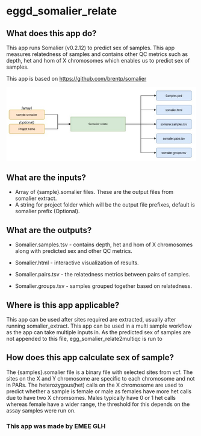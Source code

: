 # eggd_somalier_relate

## What does this app do?
This app runs Somalier (v0.2.12) to predict sex of samples. This app measures relatedness of samples and contains other QC metrics such as depth, het and hom of X chromosomes which enables us to predict sex of samples.

This app is based on https://github.com/brentp/somalier

![Image of workflow](https://github.com/eastgenomics/eggd_somalier_relate/blob/filter_filename/somalier_relate_workflow.jpg)

## What are the inputs?
* Array of {sample}.somalier files. These are the output files from somalier extract.
* A string for project folder which will be the output file prefixes, default is somalier prefix (Optional).

## What are the outputs?

* Somalier.samples.tsv - contains depth, het and hom of X chromosomes along with predicted sex and other QC metrics.

* Somalier.html - interactive visualization of results.

* Somalier.pairs.tsv - the relatedness metrics between pairs of samples.
  
* Somalier.groups.tsv - samples grouped together based on relatedness.

## Where is this app applicable?
This app can be used after sites required are extracted, usually after running somalier_extract. This app can be used in a multi sample workflow as the app can take multiple inputs in.
As the predicted sex of samples are not appended to this file, egg_somalier_relate2multiqc is run to 

## How does this app calculate sex of sample?

The {samples}.somalier file is a binary file with selected sites from vcf. The sites on the X and Y chromosome are specific to each chromosome and not in PARs. The heterozygous(het) calls on the X chromosome are used to predict whether a sample is female or male as females have more het calls due to have two X chromsomes. Males typically have 0 or 1 het calls whereas female have a wider range, the threshold for this depends on the assay samples were run on.

### This app was made by EMEE GLH
